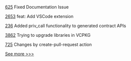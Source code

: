 
[625](https://github.com/hyperledger/fabric-gateway/pull/625) Fixed Documentation Issue

[2653](https://github.com/hyperledger/cacti/pull/2653) feat: Add VSCode extension

[236](https://github.com/hyperledger/firefly-ethconnect/pull/236) Added priv_call functionality to generated contract APIs

[3862](https://github.com/hyperledger/iroha/pull/3862) Trying to upgrade libraries in VCPKG

[725](https://github.com/hyperledger/aries-agent-test-harness/pull/725) Changes by create-pull-request action


[See more >>>](https://start-here.hyperledger.org/pull-requests)
